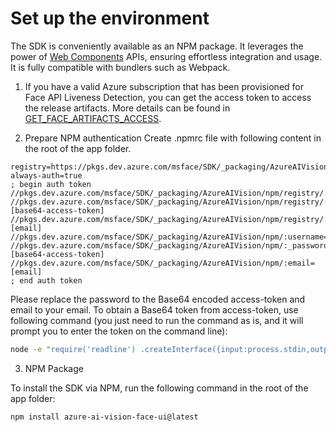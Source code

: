 # Set up the environment 

The SDK is conveniently available as an NPM package. It leverages the power of [Web Components](https://www.webcomponents.org/introduction) APIs, ensuring effortless integration and usage. It is fully compatible with bundlers such as Webpack. 

1. If you have a valid Azure subscription that has been provisioned for Face API Liveness Detection, you can get the access token to access the release artifacts. More details can be found in [GET_FACE_ARTIFACTS_ACCESS](../../GET_FACE_ARTIFACTS_ACCESS.md).

2. Prepare NPM authentication
Create .npmrc file with following content in the root of the app folder.
```
registry=https://pkgs.dev.azure.com/msface/SDK/_packaging/AzureAIVision/npm/registry/
always-auth=true
; begin auth token
//pkgs.dev.azure.com/msface/SDK/_packaging/AzureAIVision/npm/registry/:username=msface
//pkgs.dev.azure.com/msface/SDK/_packaging/AzureAIVision/npm/registry/:_password=[base64-access-token]
//pkgs.dev.azure.com/msface/SDK/_packaging/AzureAIVision/npm/registry/:email=[email]
//pkgs.dev.azure.com/msface/SDK/_packaging/AzureAIVision/npm/:username=msface
//pkgs.dev.azure.com/msface/SDK/_packaging/AzureAIVision/npm/:_password=[base64-access-token]
//pkgs.dev.azure.com/msface/SDK/_packaging/AzureAIVision/npm/:email=[email]
; end auth token
```
Please replace the password to the Base64 encoded access-token and email to your email.
To obtain a Base64 token from access-token, use following command (you just need to run the command as is, and it will prompt you to enter the token on the command line):
```sh
node -e "require('readline') .createInterface({input:process.stdin,output:process.stdout,historySize:0}) .question('access-token> ',p => { b64=Buffer.from(p.trim()).toString('base64');console.log(b64);process.exit(); })"
```

3. NPM Package

To install the SDK via NPM, run the following command in the root of the app folder:

```sh
npm install azure-ai-vision-face-ui@latest
```